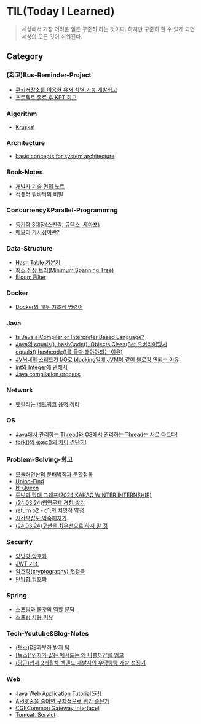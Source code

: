 # TIL(Today I Learned)
> 세상에서 가장 어려운 일은 꾸준히 하는 것이다. 하지만 꾸준히 할 수 있게 되면 세상의 모든 것이 쉬워진다.

## Category
### (회고)Bus-Reminder-Project
- [쿠키저장소를 이용한 유저 식별 기능 개발회고](./(회고)Bus-Reminder-Project/로그인기능없이-사용자식별.md)
- [프로젝트 종료 후 KPT 회고](./(회고)Bus-Reminder-Project/버스리마인더-전체회고.md)

### Algorithm
- [Kruskal](./Algorithm/Kruskal.md)

### Architecture
- [basic concepts for system architecture](./Architecture/아키텍처설계-기초용어.md)

### Book-Notes
- [개발자 기술 면접 노트 ](./Book-Notes/개발자-기술-면접-노트.md)
- [컴퓨터 밑바닥의 비밀](./Book-Notes/컴퓨터-밑바닥의-비밀.md)

### Concurrency&Parallel-Programming
- [동기화 3대장(스핀락, 뮤텍스, 세마포)](./Concurrency&Parallel-Programming/동기화-3대장.md)
- [메모리 가시성이란?](./Concurrency&Parallel-Programming/메모리-가시성.md)

### Data-Structure
- [Hash Table 기본기](./Data-Structure/hash-table.md)
- [최소 신장 트리(Minimum Spanning Tree)](./Data-Structure/최소신장트리.md)
- [Bloom Filter](./Data-Structure/Bloomfilter.md)

### Docker
- [Docker의 매우 기초적 명령어](./Docker/Docker의-매우-기초적-명령어.md)

### Java
- [Is Java a Compiler or Interpreter Based Language?](./Java/자바-컴파일-인터프리어-언어.md)
- [Java의 equals(), hashCode(), Objects Class(Set 오버라이딩시 equals(),hashcode()를 둘다 해야야되는 이유)](./Java/equals-hashcode.md)
- [JVM내의 스레드가 I/O로 blocking일때 JVM이 같이 블로킹 안되는 이유](./Java/jvm의-스레드가-블로킹상태면-jvm프로세스는-어떻게되지.md)
- [int와 Integer에 관해서](./Java/int와-Integer에-관해서.md)
- [Java compilation process](./Java/Java의-컴파일프로세스.md)

### Network
- [헷갈리는 네트워크 용어 정리](./Network/네트워크-용어정리.md)

### OS
- [Java에서 관리하는 Thread와 OS에서 관리하는 Thread는 서로 다르다!](./OS/Java에서-관리하는-Thread와-OS에서-관리하는-Thread.md)
- [fork()와 exec()의 차이 간단히!](./OS/fork()-exec()-간단설명.md)

### Problem-Solving-회고
- [모듈러연산의 분배법칙과 분할정복](./Problem-Solving-회고/모듈러연산-분할정복.md)
- [Union-Find](./Problem-Solving-회고/Union-Find.md)
- [N-Queen](./Problem-Solving-회고/N-Queen.md)
- [도넛과 막대 그래프(2024 KAKAO WINTER INTERNSHIP)](./Problem-Solving-회고/도넛과-막대-그래프.md)
- [(24.03.24)영역문제 경험 쌓기](./Problem-Solving-회고/영역문제.md)
- [return o2 - o1;의 치명적 약점](./Problem-Solving-회고/comparatorVSo1o2.md)
- [시간복잡도 익숙해지기](./Problem-Solving-회고/시간복잡도.md)
- [(24.03.24)구현을 최우선으로 하지 말 것](./Problem-Solving-회고/구현-의존.md)

### Security
- [양방향 암호화](./Security/양방향암호화.md)
- [JWT 기초](./Security/JWT.md)
- [암호학(cryptography) 첫걸음](./Security/암호학-시작.md)
- [단방향 암호화](./Security/단방향암호화.md)

### Spring
- [스프링과 톰캣의 역할 분담](./Spring/스프링과-톰캣의-역할-분담.md)
- [스프링 사용 이유](./Spring/스프링-사용-이유.md)

### Tech-Youtube&Blog-Notes
- [(토스)DB과부하 방지 팁 ](./Tech-Youtube&Blog-Notes/토스-db과부하방지팁.md)
- [[토스]"인자가 많은 메서드는 왜 나쁠까?"를 읽고](./Tech-Youtube&Blog-Notes/토스-많은인자.md)
- [(당근)입사 2개월차 백엔드 개발자의 우당탕탕 개발 성장기](./Tech-Youtube&Blog-Notes/당근-인턴개발자.md)

### Web
- [Java Web Application Tutorial(굳!)](./Web/Java-Web-Application-Tutorial.md)
- [API호출을 줄이면 구체적으로 뭐가 좋은가](./Web/api호출-적으면-좋은점.md)
- [CGI(Common Gateway Interface)](./Web/CGI.md)
- [Tomcat, Servlet](./Web/Tomcat-Servlet.md)

